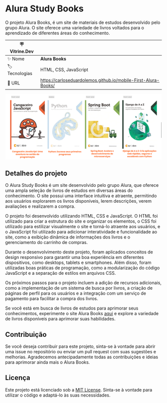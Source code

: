 # Alura Study Books

O projeto Alura Books, é um site de materiais de estudos desenvolvido pelo grupo Alura. O site oferece uma variedade de livros voltados para o aprendizado de diferentes áreas do conhecimento.

| :placard: Vitrine.Dev |     |
| -------------  | --- |
| :sparkles: Nome        | **Alura Books**
| :label: Tecnologias | HTML, CSS, JavaScript
| :rocket: URL         | https://carloseduardolemos.github.io/mobile-First-Alura-Books/

<!-- Inserir imagem com a #vitrinedev ao final do link -->
![](https://raw.githubusercontent.com/CarlosEduardoLemos/mobile-First-Alura-Books/main/img/Captura%20de%20tela%202023-06-03%20153055.png#vitrinedev)

## Detalhes do projeto

O Alura Study Books é um site desenvolvido pelo grupo Alura, que oferece uma ampla seleção de livros de estudos em diversas áreas do conhecimento. O site possui uma interface intuitiva e atraente, permitindo aos usuários explorarem os livros disponíveis, lerem descrições, verem avaliações e realizarem a compra.

O projeto foi desenvolvido utilizando HTML, CSS e JavaScript. O HTML foi utilizado para criar a estrutura do site e organizar os elementos, o CSS foi utilizado para estilizar visualmente o site e torná-lo atraente aos usuários, e o JavaScript foi utilizado para adicionar interatividade e funcionalidade ao site, como a exibição dinâmica de informações dos livros e o gerenciamento do carrinho de compras.

Durante o desenvolvimento deste projeto, foram aplicados conceitos de design responsivo para garantir uma boa experiência em diferentes dispositivos, como desktops, tablets e smartphones. Além disso, foram utilizadas boas práticas de programação, como a modularização do código JavaScript e a separação de estilos em arquivos CSS.

Os próximos passos para o projeto incluem a adição de recursos adicionais, como a implementação de um sistema de busca por livros, a criação de páginas de perfil para os usuários e a integração com um serviço de pagamento para facilitar a compra dos livros.

Se você está em busca de livros de estudos para aprimorar seus conhecimentos, experimente o site Alura Books [aqui](https://carloseduardolemos.github.io/mobile-First-Alura-Books/) e explore a variedade de livros disponíveis para aprimorar suas habilidades.

## Contribuição

Se você deseja contribuir para este projeto, sinta-se à vontade para abrir uma issue no repositório ou enviar um pull request com suas sugestões e melhorias. Agradecemos antecipadamente todas as contribuições e ideias para aprimorar ainda mais o Alura Books.

## Licença

Este projeto está licenciado sob a [MIT License](https://opensource.org/licenses/MIT). Sinta-se à vontade para utilizar o código e adaptá-lo às suas necessidades.
